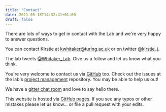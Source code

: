 ```yaml
---
title: "Contact"
date: 2021-05-18T14:32:41+01:00
draft: false
---
```


There are lots of ways to get in contact with the Lab and we're very happy to answer questions.

You can contact Kirstie at [kwhitaker@turing.ac.uk](mailto:kwhitaker@turing.ac.uk) or on twitter [@kirstie_j](https://twitter.com/kirstie_j).

The lab tweets [@Whitaker_Lab](https://twitter.com/Whitaker_Lab).
Give us a follow and let us know what you think.

You're very welcome to contact us via [GitHub](https://github.com/whitakerlab) too.
Check out the issues at the lab's [project management](https://github.com/WhitakerLab/WhitakerLabProjectManagement/issues) repository.
You may be able to help us out!

We have a [gitter chat room](https://gitter.im/WhitakerLab/Lobby) and love to say hello there.

This website is hosted via [GitHub pages](https://github.com/WhitakerLab/whitakerlab.github.io).
If you see any typos or other mistakes please let us know... or file a pull request with your edits.
